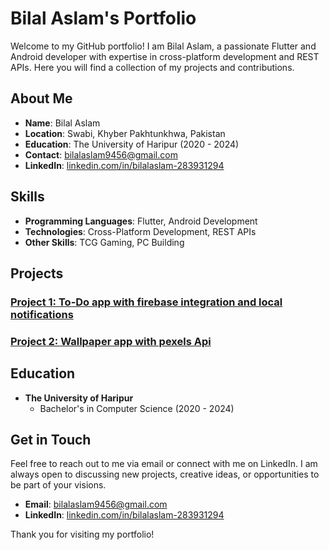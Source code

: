 # Bilal Aslam's Portfolio

Welcome to my GitHub portfolio! I am Bilal Aslam, a passionate Flutter and Android developer with expertise in cross-platform development and REST APIs. Here you will find a collection of my projects and contributions.

## About Me

- **Name**: Bilal Aslam
- **Location**: Swabi, Khyber Pakhtunkhwa, Pakistan
- **Education**: The University of Haripur (2020 - 2024)
- **Contact**: [bilalaslam9456@gmail.com](mailto:bilalaslam9456@gmail.com)
- **LinkedIn**: [linkedin.com/in/bilalaslam-283931294](https://www.linkedin.com/in/bilalaslam-283931294)

## Skills

- **Programming Languages**: Flutter, Android Development
- **Technologies**: Cross-Platform Development, REST APIs
- **Other Skills**: TCG Gaming, PC Building

## Projects

<!-- ### [Project 1: Awesome Flutter App](https://github.com/yourusername/awesome-flutter-app)
A brief description of your project. Explain what it does, the technologies used, and any interesting features.

### [Project 2: Android App Showcase](https://github.com/yourusername/android-app-showcase)
A brief description of your project. Explain what it does, the technologies used, and any interesting features. -->

### [Project 1: To-Do app with firebase integration and local notifications](https://github.com/bilalaslam19/firebase_todo)
### [Project 2: Wallpaper app with pexels Api](https://github.com/bilalaslam19/wallpaper_application)


## Education

- **The University of Haripur**
  - Bachelor's in Computer Science (2020 - 2024)

## Get in Touch

Feel free to reach out to me via email or connect with me on LinkedIn. I am always open to discussing new projects, creative ideas, or opportunities to be part of your visions.

- **Email**: [bilalaslam9456@gmail.com](mailto:bilalaslam9456@gmail.com)
- **LinkedIn**: [linkedin.com/in/bilalaslam-283931294](https://www.linkedin.com/in/bilalaslam-283931294)

Thank you for visiting my portfolio!
